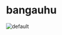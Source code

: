 # bangauhu
![default](https://user-images.githubusercontent.com/36875990/38237156-58411b5a-3761-11e8-8558-45f190a208bd.jpg)
